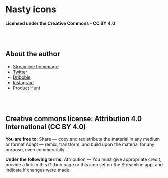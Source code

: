 # Nasty icons
**Licensed under the Creative Commons - CC BY 4.0**

<br>
<br>

## About the author
- [Streamline homepage](https://streamlinehq.com/)
- [Twitter](https://twitter.com/streamlinehq)
- [Dribbble](https://dribbble.com/webalys)
- [Instagram](https://www.instagram.com/streamlinehq/)
- [Product Hunt](https://www.producthunt.com/posts/streamline-4-0-icons-illustrations)

<br>
<br>

## Creative commons license: Attribution 4.0 International (CC BY 4.0)

**You are free to:**
Share — copy and redistribute the material in any medium or format
Adapt — remix, transform, and build upon the material for any purpose, even commercially.

**Under the following terms:**
Attribution — You must give appropriate credit, provide a link to this Github page or this icon set on the Streamline app, and indicate if changes were made. 

<br>
<br>
